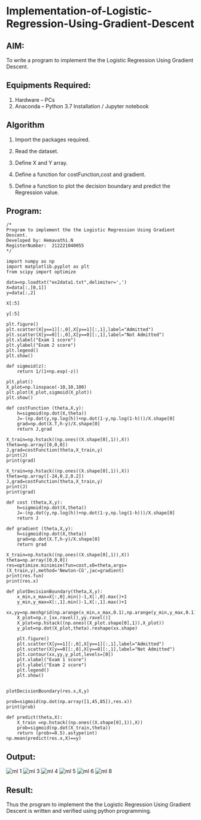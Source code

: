 # Implementation-of-Logistic-Regression-Using-Gradient-Descent

## AIM:
To write a program to implement the the Logistic Regression Using Gradient Descent.

## Equipments Required:
1. Hardware – PCs
2. Anaconda – Python 3.7 Installation / Jupyter notebook

## Algorithm
1. Import the packages required.

2. Read the dataset.

3. Define X and Y array.

4. Define a function for costFunction,cost and gradient.

5. Define a function to plot the decision boundary and predict the Regression value.

## Program:
```
/*
Program to implement the the Logistic Regression Using Gradient Descent.
Developed by: Hemavathi.N
RegisterNumber:  212221040055
*/
```
```
import numpy as np
import matplotlib.pyplot as plt
from scipy import optimize

data=np.loadtxt("ex2data1.txt",delimiter=',')
X=data[:,[0,1]]
y=data[:,2]

X[:5]

y[:5]

plt.figure()
plt.scatter(X[y==1][:,0],X[y==1][:,1],label="Admitted")
plt.scatter(X[y==0][:,0],X[y==0][:,1],label="Not Admitted")
plt.xlabel("Exam 1 score")
plt.ylabel("Exam 2 score")
plt.legend()
plt.show()

def sigmoid(z):
    return 1/(1+np.exp(-z))

plt.plot()
X_plot=np.linspace(-10,10,100)
plt.plot(X_plot,sigmoid(X_plot))
plt.show()

def costFunction (theta,X,y):
    h=sigmoid(np.dot(X,theta))
    J=-(np.dot(y,np.log(h))+np.dot(1-y,np.log(1-h)))/X.shape[0]
    grad=np.dot(X.T,h-y)/X.shape[0]
    return J,grad

X_train=np.hstack((np.ones((X.shape[0],1)),X))
theta=np.array([0,0,0])
J,grad=costFunction(theta,X_train,y)
print(J)
print(grad)

X_train=np.hstack((np.ones((X.shape[0],1)),X))
theta=np.array([-24,0.2,0.2])
J,grad=costFunction(theta,X_train,y)
print(J)
print(grad)

def cost (theta,X,y):
    h=sigmoid(np.dot(X,theta))
    J=-(np.dot(y,np.log(h))+np.dot(1-y,np.log(1-h)))/X.shape[0]
    return J

def gradient (theta,X,y):
    h=sigmoid(np.dot(X,theta))
    grad=np.dot(X.T,h-y)/X.shape[0]
    return grad

X_train=np.hstack((np.ones((X.shape[0],1)),X))
theta=np.array([0,0,0])
res=optimize.minimize(fun=cost,x0=theta,args=(X_train,y),method='Newton-CG',jac=gradient)
print(res.fun)
print(res.x)

def plotDecisionBoundary(theta,X,y):
    x_min,x_max=X[:,0].min()-1,X[:,0].max()+1
    y_min,y_max=X[:,1].min()-1,X[:,1].max()+1
    xx,yy=np.meshgrid(np.arange(x_min,x_max,0.1),np.arange(y_min,y_max,0.1))
    X_plot=np.c_[xx.ravel(),yy.ravel()]
    X_plot=np.hstack((np.ones((X_plot.shape[0],1)),X_plot))
    y_plot=np.dot(X_plot,theta).reshape(xx.shape)
    
    plt.figure()
    plt.scatter(X[y==1][:,0],X[y==1][:,1],label="Admitted")
    plt.scatter(X[y==0][:,0],X[y==0][:,1],label="Not Admitted")
    plt.contour(xx,yy,y_plot,levels=[0])
    plt.xlabel("Exam 1 score")
    plt.ylabel("Exam 2 score")
    plt.legend()
    plt.show()


plotDecisionBoundary(res.x,X,y)

prob=sigmoid(np.dot(np.array([1,45,85]),res.x))
print(prob)

def predict(theta,X):
    X_train =np.hstack((np.ones((X.shape[0],1)),X))
    prob=sigmoid(np.dot(X_train,theta))
    return (prob>=0.5).astype(int)
np.mean(predict(res.x,X)==y)  
```

## Output:
![ml 1](https://github.com/pragalyaashree/-Implementation-of-Logistic-Regression-Using-Gradient-Descent/assets/128135934/f9de7c52-dbb0-495d-ac78-751516f40ab5)
![ml 3](https://github.com/pragalyaashree/-Implementation-of-Logistic-Regression-Using-Gradient-Descent/assets/128135934/45b1b15c-22b0-40f6-a370-70f1d6e778d8)
![ml 4](https://github.com/pragalyaashree/-Implementation-of-Logistic-Regression-Using-Gradient-Descent/assets/128135934/fe0fcf43-fe6f-49db-8795-0443d9db519c)
![ml 5](https://github.com/pragalyaashree/-Implementation-of-Logistic-Regression-Using-Gradient-Descent/assets/128135934/d4c68e66-238b-4835-b13f-71329112d9db)
![ml 6](https://github.com/pragalyaashree/-Implementation-of-Logistic-Regression-Using-Gradient-Descent/assets/128135934/28604ede-b3fa-496b-808b-cce2962f3961)
![ml 8](https://github.com/pragalyaashree/-Implementation-of-Logistic-Regression-Using-Gradient-Descent/assets/128135934/370c86a1-e9b2-4c69-b6ee-75c74f056eb8)

## Result:
Thus the program to implement the the Logistic Regression Using Gradient Descent is written and verified using python programming.


